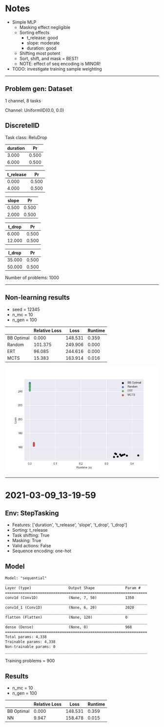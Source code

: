 # Notes
- Simple MLP
  - Masking effect negligible
  - Sorting effects
    - t_release: good
    - slope: moderate
    - duration: good
  - Shifting most potent
  - Sort, shift, and mask = BEST!
  - NOTE: effect of seq encoding is MINOR!
- TODO: investigate training sample weighting


---

Problem gen: Dataset
---
1 channel, 8 tasks

Channel: UniformIID(0.0, 0.0)

DiscreteIID
---
Task class: ReluDrop

|   duration |    Pr |
|------------|-------|
|      3.000 | 0.500 |
|      6.000 | 0.500 |

|   t_release |    Pr |
|-------------|-------|
|       0.000 | 0.500 |
|       4.000 | 0.500 |

|   slope |    Pr |
|---------|-------|
|   0.500 | 0.500 |
|   2.000 | 0.500 |

|   t_drop |    Pr |
|----------|-------|
|    6.000 | 0.500 |
|   12.000 | 0.500 |

|   l_drop |    Pr |
|----------|-------|
|   35.000 | 0.500 |
|   50.000 | 0.500 |

Number of problems: 1000

---

Non-learning results
---
- seed = 12345
- n_mc = 10
- n_gen = 100

|            |   Relative Loss |    Loss |   Runtime |
|------------|-----------------|---------|-----------|
| BB Optimal |           0.000 | 148.531 |     0.359 |
| Random     |         101.375 | 249.906 |     0.000 |
| ERT        |          96.085 | 244.616 |     0.000 |
| MCTS       |          15.383 | 163.914 |     0.016 |

![](../images/discrete_relu_c1t8_non_learn.png)

---









# 2021-03-09_13-19-59

Env: StepTasking
---

- Features: ['duration', 't_release', 'slope', 't_drop', 'l_drop']
- Sorting: t_release
- Task shifting: True
- Masking: True
- Valid actions: False
- Sequence encoding: one-hot

Model
---
```
Model: "sequential"
_________________________________________________________________
Layer (type)                 Output Shape              Param #   
=================================================================
conv1d (Conv1D)              (None, 7, 50)             1350      
_________________________________________________________________
conv1d_1 (Conv1D)            (None, 6, 20)             2020      
_________________________________________________________________
flatten (Flatten)            (None, 120)               0         
_________________________________________________________________
dense (Dense)                (None, 8)                 968       
=================================================================
Total params: 4,338
Trainable params: 4,338
Non-trainable params: 0
_________________________________________________________________
```

Training problems = 900

Results
---
- n_mc = 10
- n_gen = 100

|            |   Relative Loss |    Loss |   Runtime |
|------------|-----------------|---------|-----------|
| BB Optimal |           0.000 | 148.531 |     0.359 |
| NN         |           9.947 | 158.478 |     0.015 |

